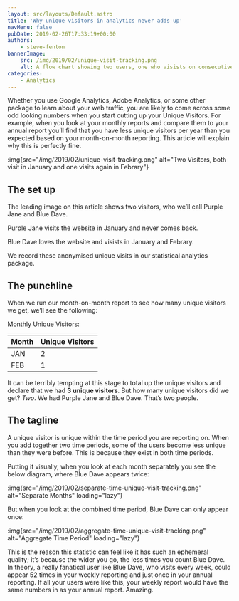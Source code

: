 ```yaml
---
layout: src/layouts/Default.astro
title: 'Why unique visitors in analytics never adds up'
navMenu: false
pubDate: 2019-02-26T17:33:19+00:00
authors:
    - steve-fenton
bannerImage:
    src: /img/2019/02/unique-visit-tracking.png
    alt: A flow chart showing two users, one who visists on consecutive months
categories:
    - Analytics
---
```


Whether you use Google Analytics, Adobe Analytics, or some other package to learn about your web traffic, you are likely to come across some odd looking numbers when you start cutting up your Unique Visitors. For example, when you look at your monthly reports and compare them to your annual report you’ll find that you have less unique visitors per year than you expected based on your month-on-month reporting. This article will explain why this is perfectly fine.

:img{src="/img/2019/02/unique-visit-tracking.png" alt="Two Visitors, both visit in January and one visits again in Febrary"}

## The set up

The leading image on this article shows two visitors, who we’ll call Purple Jane and Blue Dave.

Purple Jane visits the website in January and never comes back.

Blue Dave loves the website and visists in January and Febrary.

We record these anonymised unique visits in our statistical analytics package.

## The punchline

When we run our month-on-month report to see how many unique visitors we get, we’ll see the following:

Monthly Unique Visitors:

| Month | Unique Visitors |
|-------|-----------------|
| JAN   | 2               |
| FEB   | 1               |

It can be terribly tempting at this stage to total up the unique visitors and declare that we had **3 unique visitors**. But how many unique visitors did we get? *Two*. We had Purple Jane and Blue Dave. That’s two people.

## The tagline

A unique visitor is unique within the time period you are reporting on. When you add together two time periods, some of the users become less unique than they were before. This is because they exist in both time periods.

Putting it visually, when you look at each month separately you see the below diagram, where Blue Dave appears twice:

:img{src="/img/2019/02/separate-time-unique-visit-tracking.png" alt="Separate Months" loading="lazy"}

But when you look at the combined time period, Blue Dave can only appear once:

:img{src="/img/2019/02/aggregate-time-unique-visit-tracking.png" alt="Aggregate Time Period" loading="lazy"}

This is the reason this statistic can feel like it has such an ephemeral quality; it’s because the wider you go, the less times you count Blue Dave. In theory, a really fanatical user like Blue Dave, who visits every week, could appear 52 times in your weekly reporting and just once in your annual reporting. If all your users were like this, your weekly report would have the same numbers in as your annual report. Amazing.